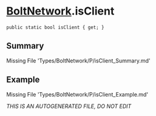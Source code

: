 # [BoltNetwork](Types/BoltNetwork.md).isClient
`public static bool isClient { get; }`
## Summary
Missing File 'Types/BoltNetwork/P/isClient_Summary.md'
## Example
Missing File 'Types/BoltNetwork/P/isClient_Example.md'

*THIS IS AN AUTOGENERATED FILE, DO NOT EDIT*
